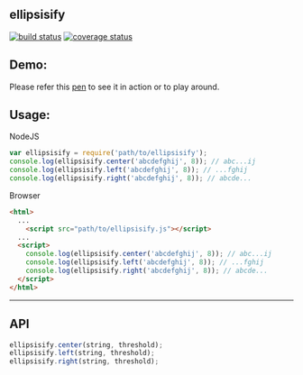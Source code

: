 ellipsisify
---

[![build status](https://travis-ci.org/sarbbottam/ellipsisify.svg?branch=master)](https://travis-ci.org/sarbbottam/ellipsisify)
[![coverage status](https://coveralls.io/repos/sarbbottam/ellipsisify/badge.svg?branch=master&service=github)](https://coveralls.io/github/sarbbottam/ellipsisify?branch=master)

## Demo:

Please refer this [pen](http://codepen.io/sarbbottam/full/JYKbXP/) to see it in action or to play around.

## Usage:

NodeJS

```js
var ellipsisify = require('path/to/ellipsisify');
console.log(ellipsisify.center('abcdefghij', 8)); // abc...ij
console.log(ellipsisify.left('abcdefghij', 8)); // ...fghij
console.log(ellipsisify.right('abcdefghij', 8)); // abcde...
```

Browser

```html
<html>
  ...
    <script src="path/to/ellipsisify.js"></script>
  ...
  <script>
    console.log(ellipsisify.center('abcdefghij', 8)); // abc...ij
    console.log(ellipsisify.left('abcdefghij', 8)); // ...fghij
    console.log(ellipsisify.right('abcdefghij', 8)); // abcde...
  </script>
</html>
```

---

## API

```js
ellipsisify.center(string, threshold);
ellipsisify.left(string, threshold);
ellipsisify.right(string, threshold);
```

